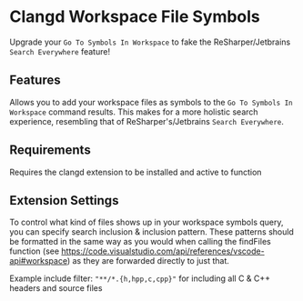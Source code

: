 # Clangd Workspace File Symbols

Upgrade your `Go To Symbols In Workspace` to fake the ReSharper/Jetbrains `Search Everywhere` feature!

## Features

Allows you to add your workspace files as symbols to the `Go To Symbols In Workspace` command results. This makes
for a more holistic search experience, resembling that of ReSharper's/Jetbrains `Search Everywhere`. 

## Requirements

Requires the clangd extension to be installed and active to function

## Extension Settings

To control what kind of files shows up in your workspace symbols query, you can specify search inclusion & inclusion pattern.
These patterns should be formatted in the same way as you would when calling the findFiles function (see https://code.visualstudio.com/api/references/vscode-api#workspace)
as they are forwarded directly to just that.

Example include filter: `"**/*.{h,hpp,c,cpp}"` for including all C & C++ headers and source files
